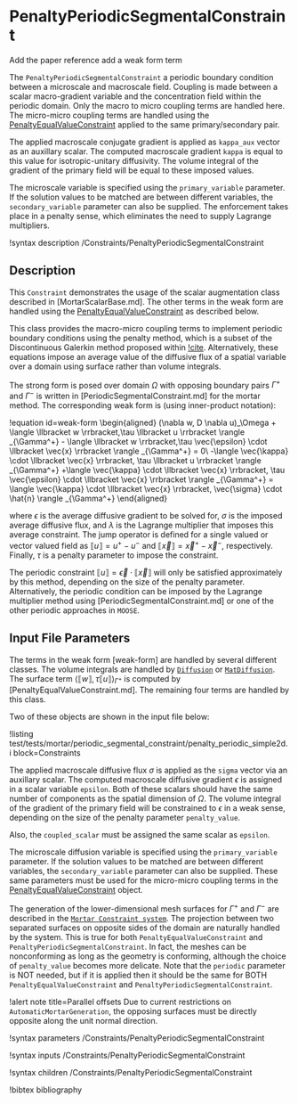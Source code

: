 # PenaltyPeriodicSegmentalConstraint

Add the paper reference
add a weak form term

The `PenaltyPeriodicSegmentalConstraint` a periodic boundary condition between a microscale and
macroscale field. Coupling is made between a scalar macro-gradient variable and the concentration field within
the periodic domain. Only the macro to micro coupling terms are handled here. The micro-micro coupling terms
are handled using the [PenaltyEqualValueConstraint](/PenaltyEqualValueConstraint.md) applied to the same
primary/secondary pair.

The applied macroscale conjugate gradient is applied as `kappa_aux` vector as an auxillary
scalar. The computed macroscale gradient `kappa` is equal to this value for isotropic-unitary
diffusivity. The volume integral of the gradient of the primary field will be equal to these
imposed values.

The microscale variable is specified using the `primary_variable` parameter.
If the solution values to be matched are between different variables, the
`secondary_variable` parameter can also be supplied. The enforcement takes place in a penalty sense,
which eliminates the need to supply Lagrange multipliers.


!syntax description /Constraints/PenaltyPeriodicSegmentalConstraint

## Description

This `Constraint` demonstrates the usage of the scalar augmentation class described in [MortarScalarBase.md].
The other terms in the weak form are handled using the [PenaltyEqualValueConstraint](/PenaltyEqualValueConstraint.md)
as described below.

This class provides the macro-micro coupling terms to implement periodic boundary conditions
using the penalty method, which is a subset of the Discontinuous Galerkin method
proposed within [!cite](aduloju_primal_2020). Alternatively, these
equations impose an average value of the diffusive flux of a spatial variable over a domain
using surface rather than volume integrals.

The strong form is posed over domain $\Omega$ with opposing boundary pairs $\Gamma^+$
and $\Gamma^-$ is written in [PeriodicSegmentalConstraint.md] for the mortar method.
The corresponding weak form is (using inner-product notation):

!equation id=weak-form
\begin{aligned}
  (\nabla w, D \nabla u)_\Omega + \langle \llbracket w \rrbracket,\tau \llbracket u \rrbracket \rangle _{\Gamma^+} - \langle \llbracket w \rrbracket,\tau \vec{\epsilon} \cdot \llbracket \vec{x} \rrbracket \rangle _{\Gamma^+} = 0\\
  -\langle \vec{\kappa} \cdot \llbracket \vec{x} \rrbracket, \tau \llbracket u \rrbracket \rangle _{\Gamma^+} +\langle \vec{\kappa} \cdot \llbracket \vec{x} \rrbracket, \tau \vec{\epsilon} \cdot \llbracket \vec{x} \rrbracket \rangle _{\Gamma^+} = \langle \vec{\kappa} \cdot \llbracket \vec{x} \rrbracket, \vec{\sigma} \cdot \hat{n} \rangle _{\Gamma^+}
\end{aligned}

where $\epsilon$ is the average diffusive gradient to be solved for,
$\sigma$ is the imposed average diffusive flux, and $\lambda$ is the
Lagrange multiplier that imposes this average constraint.
The jump operator is defined for a single valued or vector valued field
as $\llbracket u \rrbracket = u^{+} - u^{-}$ and
$\llbracket \vec{x} \rrbracket = \vec{x}^{+} - \vec{x}^{-}$, respectively.
Finally, $\tau$ is a penalty parameter to impose the constraint.

The periodic constraint $\llbracket u \rrbracket = \vec{\epsilon} \cdot \llbracket \vec{x} \rrbracket$
will only be satisfied approximately by this method, depending on the size of the penalty parameter.
Alternatively, the periodic condition can be imposed by the Lagrange multiplier method using [PeriodicSegmentalConstraint.md] or one of the other periodic approaches in `MOOSE`.

## Input File Parameters

The terms in the weak form [weak-form] are handled by several different classes.
The volume integrals are handled by [`Diffusion`](source/kernels/Diffusion.md) or
[`MatDiffusion`](source/kernels/MatDiffusion.md). The surface term
$\langle \llbracket w \rrbracket,\tau \llbracket u \rrbracket \rangle _{\Gamma^+}$ is computed by
[PenaltyEqualValueConstraint.md]. The remaining four terms are handled by this class.

Two of these objects are shown in the input file below:

!listing test/tests/mortar/periodic_segmental_constraint/penalty_periodic_simple2d.i block=Constraints

The applied macroscale diffusive flux $\sigma$ is applied as the `sigma` vector via an auxillary
scalar. The computed macroscale diffusive gradient $\epsilon$ is assigned in a scalar variable `epsilon`.
Both of these scalars should have the same number of components as the spatial dimension of $\Omega$.
The volume integral of the gradient of the primary field will be constrained to $\epsilon$
in a weak sense, depending on the size of the penalty parameter `penalty_value`.

Also, the `coupled_scalar` must be assigned the same scalar as `epsilon`.

The microscale diffusion variable is specified using the `primary_variable` parameter.
If the solution values to be matched are between different variables, the
`secondary_variable` parameter can also be supplied.
These same parameters must be used for the micro-micro coupling terms
in the [PenaltyEqualValueConstraint](/EqualValueConstraint.md) object.

The generation of the lower-dimensional mesh surfaces for $\Gamma^+$ and $\Gamma^-$
are described in the [`Mortar Constraint system`](syntax/Constraints/index.md). The
projection between two separated surfaces on opposite sides of the domain are naturally
handled by the system. This is true for both `PenaltyEqualValueConstraint` and
`PenaltyPeriodicSegmentalConstraint`. In fact, the meshes can be nonconforming as long as
the geometry is conforming, although the choice of `penalty_value` becomes
more delicate. Note that the `periodic` parameter is NOT needed, but if it is applied
then it should be the same for BOTH `PenaltyEqualValueConstraint` and
`PenaltyPeriodicSegmentalConstraint`.

!alert note title=Parallel offsets
Due to current restrictions on `AutomaticMortarGeneration`, the opposing surfaces must be
directly opposite along the unit normal direction.

!syntax parameters /Constraints/PenaltyPeriodicSegmentalConstraint

!syntax inputs /Constraints/PenaltyPeriodicSegmentalConstraint

!syntax children /Constraints/PenaltyPeriodicSegmentalConstraint

!bibtex bibliography

